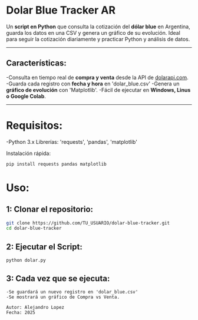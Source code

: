 # Dolar Blue Tracker AR
Un **script en Python** que consulta la cotización del **dólar blue** en Argentina, guarda los datos en una CSV y genera un gráfico de su evolución. Ideal para seguir la cotización diariamente y practicar Python y análisis de datos.

---

## Características:
-Consulta en tiempo real de **compra y venta** desde la API de [dolarapi.com](https://dolarapi.com/).
-Guarda cada registro con **fecha y hora** en 'dolar_blue.csv'
-Genera un **gráfico de evolución** con 'Matplotlib'.
-Fácil de ejecutar en **Windows, Linus o Google Colab**.

---

# Requisitos:
-Python 3.x
Librerías: 'requests', 'pandas', 'matplotlib'

Instalación rápida: 
```bash
pip install requests pandas matplotlib
```

# Uso: 
## 1: Clonar el repositorio:
```bash
git clone https://github.com/TU_USUARIO/dolar-blue-tracker.git
cd dolar-blue-tracker
```

## 2: Ejecutar el Script:
```
python dolar.py
```
## 3: Cada vez que se ejecuta:
    -Se guardará un nuevo registro en 'dolar_blue.csv'
    -Se mostrará un gráfico de Compra vs Venta.

```
Autor: Alejandro Lopez
Fecha: 2025
```
